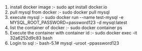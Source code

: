 1. install docker image :- sudo apt install docker.io
2. pull mysql from docker :- sudo docker pull mysql
3. execute mysql :- sudo docker run --name test-mysql -e MYSQL_ROOT_PASSWORD=password123 -d mysql:latest
4. list the container of docker :- sudo docker container ps 
5. Execute the container with container id  :- sudo docker exec -it 32a6252d9c83 bash
6. Login to sql :- bash-5.1# mysql -uroot -ppassword123
